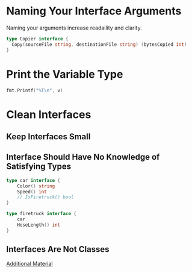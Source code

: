 # Naming Your Interface Arguments
Naming your arguments increase readaility and clarity.

```go
type Copier interface {
  Copy(sourceFile string, destinationFile string) (bytesCopied int)
}
```

# Print the Variable Type
```go
fmt.Printf("%T\n", v)
```

# Clean Interfaces
## Keep Interfaces Small

## Interface Should Have No Knowledge of Satisfying Types
```go
type car interface {
	Color() string
	Speed() int
	// IsFiretruck() bool
}

type firetruck interface {
	car
	HoseLength() int
}
```

## Interfaces Are Not Classes

[Additional Material](https://blog.boot.dev/golang/golang-interfaces/)
